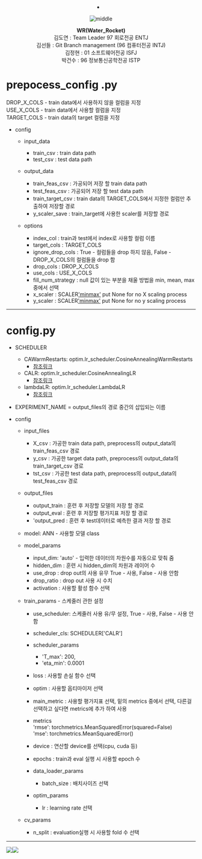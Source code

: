 <li align="center">
  
![middle](https://capsule-render.vercel.app/api?type=cylinder&color=0147FF&height=150&section=header&text=Wassup&fontColor=FFFFFF&fontSize=70&animation=fadeIn&fontAlignY=55)
  
**WR(Water_Rocket)** <br>
김도연 : Team Leader 97 회로전공 ENTJ<br> 
김선들 : Git Branch management (96 컴퓨터전공 INTJ)<br>
김정현 : 01 소프트웨어전공 ISFJ<br>
박건수 : 96 정보통신공학전공 ISTP<br></li>
  
# prepocess_config .py  
  
DROP_X_COLS - train data에서 사용하지 않을 컬럼을 지정  
USE_X_COLS - train data에서 사용할 컬럼을 지정  
TARGET_COLS - train data의 target 컬럼을 지정  
  
+ config  
    + input_data  
        + train_csv : train data path  
        + test_csv : test data path  
  
    + output_data
        + train_feas_csv : 가공되어 저장 할 train data path  
        + test_feas_csv : 가공되어 저장 할 test data path  
        + train_target_csv : train data의 TARGET_COLS에서 지정한 컬럼만 추출하여 저장할 경로  
        + y_scaler_save : train_target에 사용한 scaler를 저장할 경로  
    
    
    + options  
        + index_col : train과 test에서 index로 사용할 컬럼 이름  
        + target_cols : TARGET_COLS  
        + ignore_drop_cols : True - 컬럼들을 drop 하지 않음, False - DROP_X_COLS의 컬럼들을 drop 함  
        + drop_cols : DROP_X_COLS  
        + use_cols : USE_X_COLS  
        + fill_num_strategy : null 값이 있는 부분을 채울 방법을 min, mean, max 중에서 선택  
        + x_scaler : SCALER['minmax']() put None for no X scaling process  
        + y_scaler : SCALER['minmax']() put None for no y scaling process  
  
------------  
  
  # config.py  
  
+ SCHEDULER
    + CAWarmRestarts: optim.lr_scheduler.CosineAnnealingWarmRestarts  
        + [참조링크](https://pytorch.org/docs/stable/generated/torch.optim.lr_scheduler.CosineAnnealingWarmRestarts.html#torch.optim.lr_scheduler.CosineAnnealingWarmRestarts)  
    + CALR: optim.lr_scheduler.CosineAnnealingLR  
        +  [참조링크](https://pytorch.org/docs/stable/generated/torch.optim.lr_scheduler.CosineAnnealingLR.html)  
    + lambdaLR: optim.lr_scheduler.LambdaLR  
        + [참조링크](https://pytorch.org/docs/stable/generated/torch.optim.lr_scheduler.LambdaLR.html)  
  
+ EXPERIMENT_NAME = output_files의 경로 중간의 삽입되는 이름  
  
+ config  
    + input_files  
        + X_csv : 가공한 train data path, preprocess의 output_data의 train_feas_csv 경로  
        + y_csv : 가공한 target data path, preprocess의 output_data의 train_target_csv 경로  
        + tst_csv : 가공한 test data path, preprocess의 output_data의 test_feas_csv 경로  
  
    + output_files  
        + output_train : 훈련 후 저장할 모델의 저장 할 경로  
        + output_eval : 훈련 후 저장할 평가지표 저장 할 경로  
        + 'output_pred : 훈련 후 test데이터로 예측한 결과 저장 할 경로  
  
    + model: ANN - 사용할 모델 class  
    + model_params  
        + input_dim: 'auto' - 입력한 데이터의 차원수를 자동으로 맞춰 줌  
        + hidden_dim : 훈련 시 hidden_dim의 차원과 레이어 수  
        + use_drop : drop out의 사용 유무 True - 사용, False - 사용 안함  
        + drop_ratio : drop out 사용 시 수치  
        + activation : 사용할 활성 함수 선택  
  
    + train_params  - 스케줄러 관한 설정  
        + use_scheduler: 스케줄러 사용 유/무 설정, True - 사용, False - 사용 안 함  
        + scheduler_cls: SCHEDULER['CALR']  
        + scheduler_params  
            + 'T_max': 200,  
            + 'eta_min': 0.0001  
  
        + loss : 사용할 손실 함수 선택  
        + optim : 사용할 옵티마이저 선택  
        + main_metric : 사용할 평가지표 선택, 밑의 metrics 중에서 선택, 다른걸 선택하고 싶다면 metrics에 추가 하여 사용  
        + metrics  
            'rmse': torchmetrics.MeanSquaredError(squared=False)  
            'mse': torchmetrics.MeanSquaredError()  
        + device : 연산할 device를 선택(cpu, cuda 등)  
        + epochs : train과 eval 실행 시 사용할 epoch 수  
        + data_loader_params  
            + batch_size : 배치사이즈 선택  
        + optim_params  
            + lr : learning rate 선택  
    + cv_params  
        + n_split : evaluation실행 시 사용할 fold 수 선택

---

<img src="https://img.shields.io/badge/PyTorch-EE4C2C?style=for-the-badge&logo=PyTorch&logoColor=white"></t><img src = "https://img.shields.io/badge/python-3776AB?style=for-the-badge&logo=python&logoColor=white">
